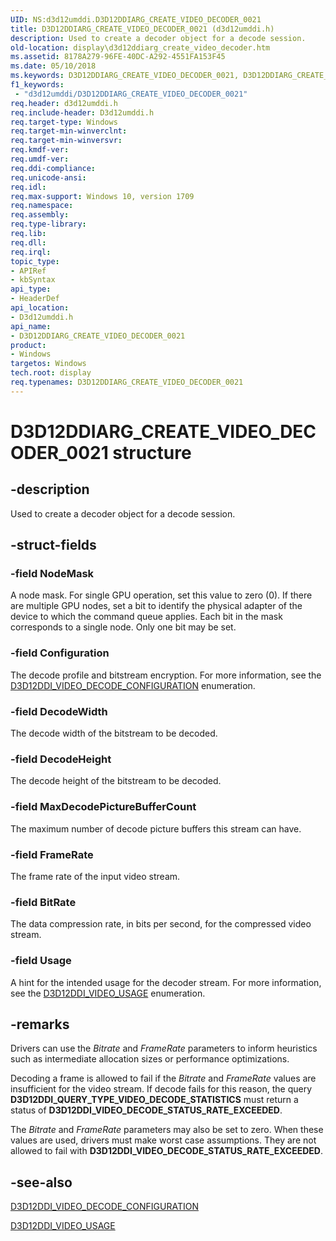 ```yaml
---
UID: NS:d3d12umddi.D3D12DDIARG_CREATE_VIDEO_DECODER_0021
title: D3D12DDIARG_CREATE_VIDEO_DECODER_0021 (d3d12umddi.h)
description: Used to create a decoder object for a decode session.
old-location: display\d3d12ddiarg_create_video_decoder.htm
ms.assetid: 8178A279-96FE-40DC-A292-4551FA153F45
ms.date: 05/10/2018
ms.keywords: D3D12DDIARG_CREATE_VIDEO_DECODER_0021, D3D12DDIARG_CREATE_VIDEO_DECODER_0021 structure [Display Devices], d3d12umddi/D3D12DDIARG_CREATE_VIDEO_DECODER_0021, display.d3d12ddiarg_create_video_decoder
f1_keywords:
 - "d3d12umddi/D3D12DDIARG_CREATE_VIDEO_DECODER_0021"
req.header: d3d12umddi.h
req.include-header: D3d12umddi.h
req.target-type: Windows
req.target-min-winverclnt:
req.target-min-winversvr:
req.kmdf-ver:
req.umdf-ver:
req.ddi-compliance:
req.unicode-ansi:
req.idl:
req.max-support: Windows 10, version 1709
req.namespace:
req.assembly:
req.type-library:
req.lib:
req.dll:
req.irql:
topic_type:
- APIRef
- kbSyntax
api_type:
- HeaderDef
api_location:
- D3d12umddi.h
api_name:
- D3D12DDIARG_CREATE_VIDEO_DECODER_0021
product:
- Windows
targetos: Windows
tech.root: display
req.typenames: D3D12DDIARG_CREATE_VIDEO_DECODER_0021
---
```


# D3D12DDIARG_CREATE_VIDEO_DECODER_0021 structure


## -description


Used to create a decoder object for a decode session.


## -struct-fields




### -field NodeMask

A node mask. For single GPU operation, set this value to zero (0). If there are multiple GPU nodes, set a bit to identify the physical adapter of the device to which the command queue applies. Each bit in the mask corresponds to a single node. Only one  bit may be set.


### -field Configuration

The decode profile and bitstream encryption.  For more information, see the <a href="https://docs.microsoft.com/windows-hardware/drivers/ddi/d3d12umddi/ne-d3d12umddi-d3d12ddi_video_decode_configuration_flags_0020">D3D12DDI_VIDEO_DECODE_CONFIGURATION</a> enumeration.


### -field DecodeWidth

The decode width of the bitstream to be decoded.


### -field DecodeHeight

The decode height of the bitstream to be decoded.


### -field MaxDecodePictureBufferCount

The maximum number of decode picture buffers this stream can have.


### -field FrameRate

The frame rate of the input video stream.


### -field BitRate

The data compression rate, in bits per second, for the compressed video stream.


### -field Usage

A hint for the intended usage for the decoder stream. For more information, see the <a href="https://msdn.microsoft.com/663790EE-A9E3-4EBC-93C7-20DE0D759A26">D3D12DDI_VIDEO_USAGE</a> enumeration.





## -remarks



Drivers can use the <i>Bitrate</i> and <i>FrameRate</i> parameters to inform heuristics such as intermediate allocation sizes or performance optimizations.

Decoding a frame is allowed to fail if the <i>Bitrate</i> and <i>FrameRate</i> values are insufficient for the video stream.  If decode fails for this reason, the query <b>D3D12DDI_QUERY_TYPE_VIDEO_DECODE_STATISTICS</b> must return a status of <b>D3D12DDI_VIDEO_DECODE_STATUS_RATE_EXCEEDED</b>.

The <i>Bitrate</i> and <i>FrameRate</i> parameters may also be set to zero.  When these values are used, drivers must make worst case assumptions. They are not allowed to fail with <b>D3D12DDI_VIDEO_DECODE_STATUS_RATE_EXCEEDED</b>.




## -see-also




<a href="https://docs.microsoft.com/windows-hardware/drivers/ddi/d3d12umddi/ne-d3d12umddi-d3d12ddi_video_decode_configuration_flags_0020">D3D12DDI_VIDEO_DECODE_CONFIGURATION</a>



<a href="https://msdn.microsoft.com/663790EE-A9E3-4EBC-93C7-20DE0D759A26">D3D12DDI_VIDEO_USAGE</a>
 

 

